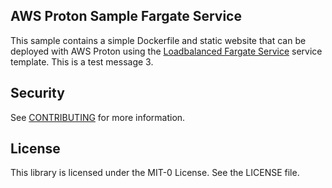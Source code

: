 ## AWS Proton Sample Fargate Service

This sample contains a simple Dockerfile and static website that can be deployed with AWS Proton using the [Loadbalanced Fargate Service](https://github.com/aws-samples/aws-proton-sample-templates/tree/main/loadbalanced-fargate-svc) service template. This is a test message 3.

## Security

See [CONTRIBUTING](CONTRIBUTING.md#security-issue-notifications) for more information.

## License

This library is licensed under the MIT-0 License. See the LICENSE file.

